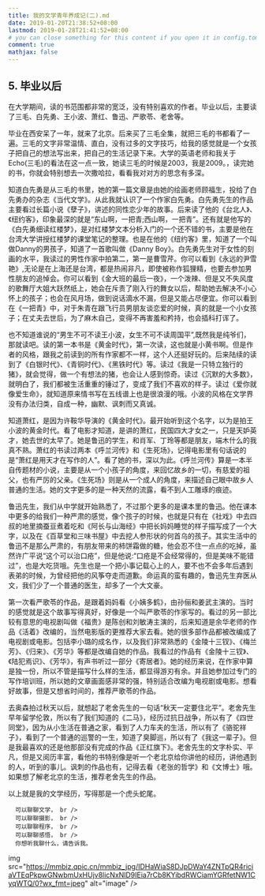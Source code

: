 ```yaml
---
title: 我的文学青年养成记(二).md
date: 2019-01-20T21:38:52+08:00
lastmod: 2019-01-28T21:41:52+08:00
# you can close something for this content if you open it in config.toml.
comment: true
mathjax: false
---
```


## 5. 毕业以后    

在大学期间，读的书范围都非常的宽泛，没有特别喜欢的作者。毕业以后，主要读了三毛、白先勇、王小波、萧红、鲁迅、严歌苓、老舍等。

毕业在西安呆了一年，就来了北京。后来买了三毛全集，就把三毛的书都看了一遍。三毛的文字非常温情、直白，没有过多的文字技巧，给我的感觉就是一个女孩子把自己的想法写出来，把自己的生活记录下来。大学的英语老师和我关于 Echo(三毛)的看法在这一点一致，她读三毛的时候是2003，我是2009。，读完她的书，你就会特别想去一次撒哈拉，看看我对对方的思念有多深。

知道白先勇是从三毛的书里，她的第一篇文章是由她的绘画老师顾福生，投给了白先勇办的杂志《当代文学》。从此我就认识了一个作家白先勇。白先勇先生的作品主要看过长篇小说《孽子》，讲述的同性恋少年的故事。后来读了他的《台北人》、《纽约客》，印象最深的就是“东山啊，一把青;西山啊，一把青”。还有就是他写的《白先勇细读红楼梦》，是对红楼梦文本分析入门的一个还不错的书，主要是他在台湾大学讲授红楼梦的课堂笔记的整理。也是在他的《纽约客》里，知道了一个叫做Danny的男孩子，知道了一首歌叫做《Danny Boy》。白先勇先生对于女性的刻画的水平，我读过的男性作家中拍第二，第一是曹雪芹。你可以看到《永远的尹雪艳》,无论是在上海还是台湾，都是热闹非凡，即使被称作狐狸精，也要去参加男性朋友的追悼会。你可以看到《金大班的最后一夜》，一个泼辣、但是又不失风度的歌舞厅大姐大跃然纸上，她会在斥责了刚入行的舞女以后，帮助她去解决不小心怀上的孩子；也会在风月场，做到说话滴水不漏，但是又能占尽便宜。你可以看到在《一把青》中，对于朱青在跟飞行员男朋友谈恋爱的时候，真的就是一个小女孩子；在丈夫去世后，为了麻木自己，变得不再害羞和矜持，也会插科打诨了。

也不知道谁说的“男生不可不读王小波，女生不可不读周国平”,既然我是纯爷们，那就读吧。读的第一本书是《黄金时代》，第一次读，这也就是小黄书啊。但是作者的风格，跟我之前读到的所有作家都不一样，这个人还挺好玩的。后来陆续的读到了《白银时代》、《青铜时代》、《黑铁时代》等。读过《我是一只特立独行的猪》，就会觉得，做一个有想法的猪，也会让人感到惊奇。读过《沉默的大多数》，就明白了，我们都被生活重重的锤过了，变成了我们不喜欢的样子。读过《爱你就像爱生命》，就知道原来情书写在五线谱上也是很浪漫的哦。小波的风格在文学界没有办法归类，自成一种，幽默、讽刺而又真诚。

知道萧红，是因为许鞍华导演的《黄金时代》。最开始听到这个名字，以为是拍王小波的黄金时代。看了电影才知道，是讲的萧红，民国四大才女之一，只是天妒英才，她去世的太早了。她是鲁迅的学生，和肖军、丁玲等都是朋友，端木什么的我真不熟。萧红的书读过两本《呼兰河传》和《生死场》，记得电影里有句话说的是“萧红是用天才在写作的人”。看了她的书，深以为此。《呼兰河传》算是一本半自传题材的小说，主要是从一个小孩子的角度，来回忆故乡的一切，有慈爱的祖父，也有严厉的父亲。《生死场》则是从一个成人的角度，来描述自己眼中故乡人普通的生活。她的文字更多的是一种天然的流露，看不到人工雕琢的痕迹。

鲁迅先生，我们从中学就开始熟悉了，不过那个更多的是课本里的鲁迅。他在课本中更多的给我们一种严肃的感觉，像个孩子的时候，也就是只有在《社戏》中去四叔的地里摘蚕豆煮着吃和《阿长与山海经》中把长妈妈睡觉的样子描写成了一个大字，以及在《百草堂和三味书屋》中去挖人参形状的何首乌的孩子。其实生活中的鲁迅不是那么严肃的，有朋友带来的柿饼霜做的糖，他会忍不住一点点的吃掉，虽然许广平说“这个可以治口疮”，但是他说:“口疮是不会经常得的，但是美味不能错过”，也是大吃货哦。先生也是一个把小事记载心上的人，要不也不会多年后遇到表弟的时候，为曾经把他的风筝夺走而道歉。命运真的蛮有趣的，鲁迅先生弃医从文，我们少了一个普通的医生，却多了一个大文豪。

第一次看严歌苓的作品，是跟着妈妈看《小姨多鹤》，由孙俪和姜武主演的。当时的感觉就是这个故事写得真好，好像是一个叫严歌苓的作家写的。看过的另一部比较有意思的电视剧叫做《福贵》是陈创和刘敏涛主演的，后来知道是余华老师的作品《活着》改编的，当然电影版的更推荐大家去看。她的很多部作品都被改编成了电视剧或电影。包括李小璐的成名作，以及我们非常熟悉的《金陵十三钗》、《梅兰芳》、《归来》、《芳华》等都是改编自她的作品。我看过的作品有《金陵十三钗》、《陆犯焉识》、《芳华》，有声书听过一部分《寄居者》。她的经历来说，在作家中算是独一份，所以不管是描写什么样的生活，都显得游刃有余。并且她参加过专门的写作培训班，所以她的文章画面感非常的强，特别适合改编为电视剧或电影。想看好故事，但是又想省时间的，推荐严歌苓的作品。

去奥森拍过秋天以后，就想起了老舍先生的一句话“秋天一定要住北平”。老舍先生早年留学伦敦，所以有了我们知道的《二马》，经历过抗日战争，所以有了《四世同堂》，因为从小生活在普通之家，看到了人力车夫的生活，所以有了《骆驼祥子》，看到了一个普通的巡警的一生，知道了臭脚巡，所以有了《我这一辈子》。但是我最喜欢的还是他那部没有完成的作品《正红旗下》。老舍先生的文字朴实、平凡，但是又阅历丰富，看他的书特别像是听一个老北京给你讲他的经历，讲他遇到的人，听到的事儿。讽刺的作品也有，记得去看《老张的哲学》和《文博士》哦。如果想了解老北京的生活，推荐老舍先生的作品。

以上就是我的文学经历，写得那是一个虎头蛇尾。

```
  可以聊聊文学， br />
  可以聊聊摄影， br />
  可以聊聊程序， br />
  可以聊聊感悟， br />
  你想听我聊什么，请告诉我。
 ```


 img src="https://mmbiz.qpic.cn/mmbiz_jpg/IDHaWiaS8DJpDWaY4ZNTpQR4riciaVTEqPkpwGNwbmUxHUjv8licNxNlD9IEia7rCb8KYibdRWCiamYGRfetNW1CyqWTQ/0?wx_fmt=jpeg" alt="image" />